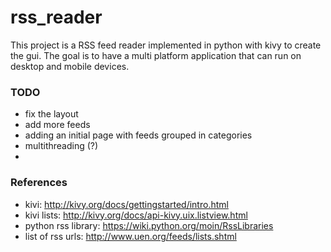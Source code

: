rss_reader
==========

This project is a RSS feed reader implemented in python with kivy to create the gui. The goal is to have a multi platform application that can run on desktop and mobile devices.

### TODO

- fix the layout
- add more feeds
- adding an initial page with feeds grouped in categories
- multithreading (?)
-

### References
- kivi: http://kivy.org/docs/gettingstarted/intro.html
- kivi lists: http://kivy.org/docs/api-kivy.uix.listview.html
- python rss library: https://wiki.python.org/moin/RssLibraries
- list of rss urls: http://www.uen.org/feeds/lists.shtml
